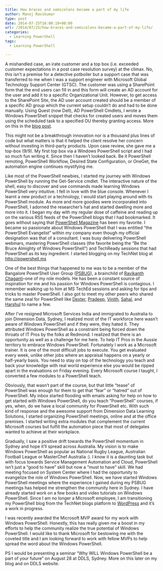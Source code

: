 ```yaml
---
title: How braces and semicolons became a part of my life
author: Manoj Ravikumar
type: post
date: 2014-07-25T16:00:19+00:00
url: /2014/07/25/how-braces-and-semicolons-became-a-part-of-my-life/
categories:
  - Learning PowerShell
tags:
  - Learning PowerShell

---
```

A mishandled case, an irate customer and a top box (i.e. exceeded customer expectations in a post case resolution survey) at the climax. No, this isn’t a premise for a detective potboiler but a support case that was transferred to me when I was a support engineer with Microsoft Global Technology Support Center (GTSC). The customer was using a SharePoint form that the end users can fill in and this form will create an AD account for the user and add it to a specific Organizational Unit. However, to get access to the SharePoint Site, the AD user account created should be a member of a specific AD group which the current setup couldn’t do and had to be done manually. Using Quest (now Dell), AD PowerShell Cmdlets, I wrote a Windows PowerShell snippet that checks for created users and moves them using the scheduled task to a specified OU thereby granting access. More on this in the [blog post][1].

This might not be a breakthrough innovation nor is a thousand plus lines of code but what matters is that it helped the client resolve her concern without investing in third-party products. Upon case review, she gave me a top-box (9/9). My first top box via a Windows PowerShell script and I had so much fun writing it. Since then I haven’t looked back. Be it PowerShell remoting, PowerShell Workflow, Desired State Configuration, or OneGet, the automation engine continues mystifying me.

Like most of the PowerShell newbies, I started my journey with Windows PowerShell by running the Get-Service cmdlet. The interactive nature of the shell, easy to discover and use commands made learning Windows PowerShell very intuitive. I fell in love with the blue console. Whenever I learnt a new product or a technology, I would start playing around with its PowerShell module. As more and more goodies were incorporated into PowerShell, I adorned the researcher’s hat and started dwelling more and more into it. I began my day with my regular dose of caffeine and reading up on the various RSS feeds of the PowerShell blogs that I had bookmarked. It goes without saying that [PowerShell Magazine][2] has been my favorite. I became so passionate about Windows PowerShell that I was entitled “the PowerShell Evangelist” within my company even though my official designation was that of a consultant. I was busy delivering PowerShell webinars, mastering PowerShell classes (the favorite being the &#8220;Be the Bruce Almighty of Windows PowerShell&#8221;) and TechReady sessions that had PowerShell as its key ingredient. I started blogging on my TechNet blog at <http://powershell.ms>

One of the best things that happened to me was to be a member of the Bangalore PowerShell User Group ([PSBUG][3]), a brainchild of [Ravikanth Chaganti][4]&#8211;one of my role models. He has been a constant source of inspiration for me and his passion for Windows PowerShell is contagious. I remember walking up to him at MS TechEd sessions and asking for tips and tricks to master PowerShell. I also got to meet my other peers who shared the same zeal for PowerShell like [Dexter][5], [Pradeep][6], [Vinith][7], [Sahal][8], and [Harshul][9] to name a few.

After I’ve resigned Microsoft Services India and immigrated to Australia to join Dimension Data, Sydney, I realized most of the IT workforce here wasn’t aware of Windows PowerShell and if they were, they hated it. They attributed Windows PowerShell as a constraint being forced down the throats of IT Pros by the folks at Redmond. I realized that there is an opportunity as well as a challenge for me here. To help IT Pros in the Aussie territory to embrace Windows PowerShell. Fortunately I work as a Microsoft trainer. It is one of the most difficult jobs to execute. You get evaluated every week, unlike other jobs where an appraisal happens on a yearly or half-yearly basis. You need to stay on top of the technology you teach and back your knowledge with real world experience else you would be ripped apart in the evaluations on Friday evening. Every Microsoft course I taught, I converted a few modules to a PowerShell teach.

Obviously, that wasn’t part of the course, but that little “tease” of PowerShell was enough for them to get that “fear” or “hatred” out of PowerShell. My inbox started flooding with emails asking for help on how to get started with Windows PowerShell, do you teach “PowerShell” courses, if yes, when, do we have a local community for PowerShell etc. With such kind of response and the awesome support from Dimension Data Learning Solutions, I started organizing PowerShell meetings, online and at the office premises. I started writing extra modules that complement the current Microsoft courses but fulfill the automation piece that most of delegates wanted to achieve at their workplace.

Gradually, I saw a positive drift towards the PowerShell momentum in Sydney and hope it’ll spread across Australia. My vision is to make Windows PowerShell as popular as National Rugby League, Australian Football League or MasterChef Australia :). I know it is a daunting task but with focus towards Service Management Automation and Cloud, PowerShell isn’t just a “good to have” skill but now a “must to have” skill. We had meeting focused on System Center where I had the opportunity to evangelize the role of Windows PowerShell. Now, we have started Windows PowerShell meetings where the experience I gained during my PSBUG meetings has helped me strengthen the community here in Sydney. I have already started work on a few books and video tutorials on Windows PowerShell. Since I am no longer a Microsoft employee, I am transitioning my PowerShell blog from the TechNet blogs platform to [WordPress][10] and it’s a work in progress.

I was recently awarded the Microsoft MVP award for my work with Windows PowerShell. Honestly, this has really given me a boost in my efforts to help the community realize the true potential of Windows PowerShell. I would like to thank Microsoft for bestowing me with the coveted title and I am looking forward to work with fellow MVPs to help spread the word about the Windows PowerShell.

PS I would be presenting a seminar “Why WILL Windows PowerShell be a part of your future” on August 28 at DDLS, Sydney. More on this later on my blog and on DDLS website.

[1]: http://blogs.technet.com/b/manojnair/archive/2010/12/27/adding-users-to-ad-group-using-quest-powershell-command-lets.aspx
[2]: http://powershellmagazine.com
[3]: http://facebook.com/groups/psbug
[4]: http://www.ravichaganti.com/blog
[5]: https://twitter.com/DexterPOSH
[6]: https://www.facebook.com/pradeeprawat85
[7]: https://twitter.com/vinithmenon28
[8]: https://twitter.com/GetExchange
[9]: https://www.facebook.com/harshulhpatel
[10]: http://powershell.ms/